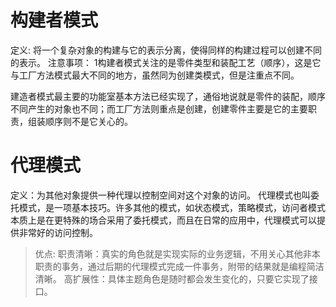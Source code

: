 # 构建者模式
定义: 将一个复杂对象的构建与它的表示分离，使得同样的构建过程可以创建不同的表示。
注意事项： 1构建者模式关注的是零件类型和装配工艺（顺序），这是它与工厂方法模式最大不同的地方，虽然同为创建类模式，但是注重点不同。

建造者模式最主要的功能室基本方法已经实现了，通俗地说就是零件的装配，顺序不同产生的对象也不同；而工厂方法则重点是创建，创建零件主要是它的主要职责，组装顺序则不是它关心的。

# 代理模式
定义：为其他对象提供一种代理以控制空间对这个对象的访问。
代理模式也叫委托模式，是一项基本技巧。许多其他的模式，如状态模式，策略模式，访问者模式本质上是在更特殊的场合采用了委托模式，而且在日常的应用中，代理模式可以提供非常好的访问控制。

> 优点:
> 职责清晰：真实的角色就是实现实际的业务逻辑，不用关心其他非本职责的事务，通过后期的代理模式完成一件事务，附带的结果就是编程简洁清晰。
> 高扩展性：具体主题角色是随时都会发生变化的，只要它实现了接口。











